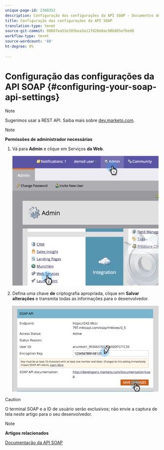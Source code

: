 ```yaml
---
unique-page-id: 2360352
description: Configuração das configurações da API SOAP - Documentos do Marketing - Documentação do produto
title: Configuração das configurações da API SOAP
translation-type: tm+mt
source-git-commit: 00887ea53e395bea3a11fd28e0ac98b085ef6ed8
workflow-type: tm+mt
source-wordcount: '88'
ht-degree: 0%

---
```



# Configuração das configurações da API SOAP {#configuring-your-soap-api-settings}

>[!NOTE]
>
>Sugerimos usar a REST API. Saiba mais sobre [dev.marketo.com](http://developers.marketo.com/documentation/rest/).

>[!NOTE]
>
>**Permissões de administrador necessárias**

1. Vá para **Admin** e clique em Serviços **da Web**.

   ![](assets/image2014-9-19-10-3a58-3a11.png)

1. Defina uma chave **de** criptografia apropriada, clique em **Salvar alterações** e transmita todas as informações para o desenvolvedor.

   ![](assets/image2014-9-19-11-3a0-3a46.png)

>[!CAUTION]
>
>O terminal SOAP e a ID de usuário serão exclusivos; não envie a captura de tela neste artigo para o seu desenvolvedor.

>[!NOTE]
>
>**Artigos relacionados**
>
>[Documentação da API SOAP](http://developers.marketo.com/documentation/soap/)


